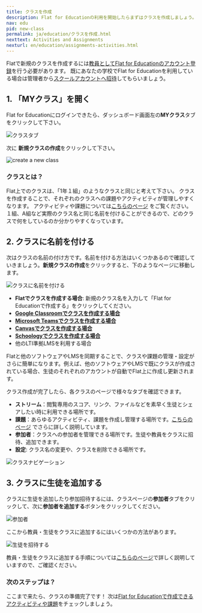 ```yaml
---
title: クラスを作成
description: Flat for Educationの利用を開始したらまずはクラスを作成しましょう。
nav: edu
pid: new-class
permalink: ja/education/クラスを作成.html
nexttext: Activities and Assignments
nexturl: en/education/assignments-activities.html
---
```


Flatで新規のクラスを作成するには[教員としてFlat for Educationのアカウント登録](https://flat.io/ja/edu)を行う必要があります。
既にあなたの学校でFlat for Educationを利用している場合は管理者から[スクールアカウントへ招待](/help/en/education/invite-teachers.html)してもらいましょう。
<br>


## 1. 「MYクラス」を開く

Flat for Educationにログインできたら、ダッシュボード画面左の**MYクラス**タブをクリックして下さい。

![クラスタブ](/help/assets/img/edu-ja/classes-tab.png)

次に **新規クラスの作成**をクリックして下さい。

![create a new class](/help/assets/img/edu-ja/create-class.png)
<br>


### クラスとは？

Flat上でのクラスは、「1年１組」のようなクラスと同じと考えて下さい。
クラスを作成することで、それぞれのクラスへの課題やアクティビティが管理しやすくなります。
アクティビティや課題については[こちらのページ](/help/en/education/assignments-activities.html) をご覧ください。
１組、A組など実際のクラス名と同じ名前を付けることができるので、どのクラスで何をしているのか分かりやすくなっています。
<br>


## 2. クラスに名前を付ける

次はクラスの名前の付け方です。名前を付ける方法はいくつかあるので確認していきましょう。**新規クラスの作成**をクリックすると、下のようなページに移動します。

![クラスに名前を付ける](/help/assets/img/edu-ja/create-class-landing.png)


* **Flatでクラスを作成する場合**: 新規のクラス名を入力して「Flat for Educationで作成する」をクリックしてください。
* **[Google Classroomでクラスを作成する場合](/help/en/education/google-classroom/setup-course.html)**
* **[Microsoft Teamsでクラスを作成する場合](/help/en/education/microsoft-teams/setup-course.html)**
* **[Canvasでクラスを作成する場合](/help/en/education/canvas-lms/setup-configuration.html)**
* **[Schoologyでクラスを作成する場合](/help/en/education/schoology/)**
* 他のLTI準拠LMSを利用する場合

Flatと他のソフトウェアやLMSを同期することで、クラスや課題の管理・設定がさらに簡単になります。例えば、他のソフトウェアやLMSで既にクラスが作成されている場合、生徒のそれぞれのアカウントが自動でFlat上に作成し更新されます。

クラス作成が完了したら、各クラスのページで様々なタブを確認できます。
* **ストリーム**：閲覧専用のスコア、リンク、ファイルなどを素早く生徒とシェアしたい時に利用できる場所です。
* **課題**：あらゆるアクティビティ、課題を作成し管理する場所です。[こちらのページ](/help/en/education/assignments-activities.html) でさらに詳しく説明しています。
* **参加者**：クラスへの参加者を管理できる場所です。生徒や教員をクラスに招待、追加できます。
* **設定**: クラス名の変更や、クラスを削除できる場所です。

![クラスナビゲーション](/help/assets/img/edu-ja/class-empty-tabs.png)
<br>


## 3. クラスに生徒を追加する

クラスに生徒を追加したり参加招待するには、クラスページの**参加者**タブをクリックして、次に**参加者を追加する**ボタンをクリックしてください。

![参加者](/help/assets/img/edu-ja/class-people-tab-empty.png)

ここから教員・生徒をクラスに追加するにはいくつかの方法があります。

![生徒を招待する](/help/assets/img/edu-ja/class-add-people-manual.png)

教員・生徒をクラスに追加する手順については[こちらのページ](/help/en/education/invite-students.html)で詳しく説明していますので、ご確認ください。
<br>


### 次のステップは？

ここまで来たら、クラスの準備完了です！
次は[Flat for Educationで作成できるアクティビティや課題](/help/en/education/assignments-activities.html)をチェックしましょう。
